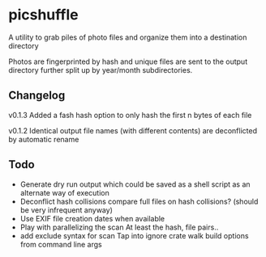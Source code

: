 
# picshuffle
A utility to grab piles of photo files and organize them into a destination directory

Photos are fingerprinted by hash and unique files are sent to the output directory
further split up by year/month subdirectories.


## Changelog

v0.1.3
Added a fash hash option to only hash the first n bytes of each file

v0.1.2
Identical output file names (with different contents) are deconflicted by automatic rename


## Todo
* Generate dry run output which could be saved as a shell script as an alternate way of
  execution
* Deconflict hash collisions
compare full files on hash collisions? (should be very infrequent anyway)
* Use EXIF file creation dates when available
* Play with parallelizing the scan
At least the hash, file pairs..
* add exclude syntax for scan
Tap into ignore crate walk build options from command line args

